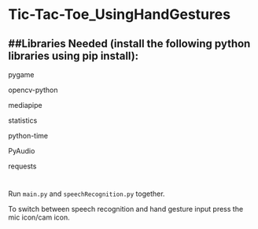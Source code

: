 # Tic-Tac-Toe_UsingHandGestures

##Libraries Needed (install the following python libraries using pip install):
---
pygame

opencv-python

mediapipe

statistics

python-time

PyAudio

requests

#
Run `main.py` and `speechRecognition.py` together.

To switch between speech recognition and hand gesture input press the mic icon/cam icon.
